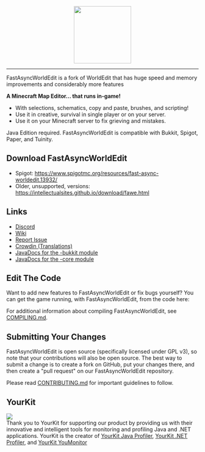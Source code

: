 <p align="center">
  <img src="fawe-logo.png" width="150">
</p>

---

FastAsyncWorldEdit is a fork of WorldEdit that has huge speed and memory improvements and considerably more features

**A Minecraft Map Editor... that runs in-game!**

* With selections, schematics, copy and paste, brushes, and scripting!
* Use it in creative, survival in single player or on your server.
* Use it on your Minecraft server to fix grieving and mistakes.

Java Edition required. FastAsyncWorldEdit is compatible with Bukkit, Spigot, Paper, and Tuinity.

## Download FastAsyncWorldEdit
* Spigot: https://www.spigotmc.org/resources/fast-async-worldedit.13932/
* Older, unsupported, versions: https://intellectualsites.github.io/download/fawe.html

## Links

* [Discord](https://discord.gg/intellectualsites)
* [Wiki](https://github.com/IntellectualSites/FastAsyncWorldEdit-Documentation/wiki)
* [Report Issue](https://github.com/IntellectualSites/FastAsyncWorldEdit/issues)
* [Crowdin (Translations)](https://intellectualsites.crowdin.com/fastasyncworldedit)
* [JavaDocs for the -bukkit module](https://ci.athion.net/job/FastAsyncWorldEdit-1.17-Bukkit-Javadocs/javadoc/)
* [JavaDocs for the -core module](https://ci.athion.net/job/FastAsyncWorldEdit-1.17-Core-Javadocs/javadoc/)

## Edit The Code

Want to add new features to FastAsyncWorldEdit or fix bugs yourself? You can get the game running, with FastAsyncWorldEdit, from the code here:

For additional information about compiling FastAsyncWorldEdit, see [COMPILING.md](COMPILING.md).

## Submitting Your Changes
FastAsyncWorldEdit is open source (specifically licensed under GPL v3), so note that your contributions will also be open source. The best way to submit a change is to create a fork on GitHub, put your changes there, and then create a "pull request" on our FastAsyncWorldEdit repository.

Please read [CONTRIBUTING.md](CONTRIBUTING.md) for important guidelines to follow.

## YourKit
<a href="https://www.yourkit.com">
  <img src="https://www.yourkit.com/images/yklogo.png">
</a>
</br>
Thank you to YourKit for supporting our product by providing us with their innovative and intelligent tools
for monitoring and profiling Java and .NET applications.
YourKit is the creator of <a href="https://www.yourkit.com/java/profiler/">YourKit Java Profiler</a>, <a href="https://www.yourkit.com/.net/profiler/">YourKit .NET Profiler</a>, and <a href="https://www.yourkit.com/youmonitor/">YourKit YouMonitor</a>

